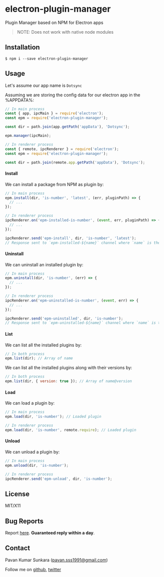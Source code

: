 # electron-plugin-manager

Plugin Manager based on NPM for Electron apps

> NOTE: Does not work with native node modules

## Installation

```
$ npm i --save electron-plugin-manager
```

## Usage

Let's assume our app name is `Dotsync`

Assuming we are storing the config data for our electron app in the %APPDATA%:

```js
// In main process
const { app, ipcMain } = require('electron');
const epm = require('electron-plugin-manager');

const dir = path.join(app.getPath('appData'), 'Dotsync');

epm.manager(ipcMain);
```

```js
// In renderer process
const { remote, ipcRenderer } = require('electron');
const epm = require('electron-plugin-manager');

const dir = path.join(remote.app.getPath('appData'), 'Dotsync');
```

#### Install
We can install a package from NPM as plugin by:

```js
// In main process
epm.install(dir, 'is-number', 'latest', (err, pluginPath) => {
  // ...
});
```

```js
// In renderer process
ipcRenderer.on('epm-installed-is-number', (event, err, pluginPath) => {
  // ...
});

ipcRenderer.send('epm-install', dir, 'is-number', 'latest');
// Response sent to `epm-installed-${name}` channel where `name` is the plugin name
```

#### Uninstall
We can uninstall an installed plugin by:

```js
// In main process
epm.uninstall(dir, 'is-number', (err) => {
  // ...
});
```

```js
// In renderer process
ipcRenderer.on('epm-uninstalled-is-number', (event, err) => {
  // ...
});

ipcRenderer.send('epm-uninstalled', dir, 'is-number');
// Response sent to `epm-uninstalled-${name}` channel where `name` is the plugin name
```

#### List
We can list all the installed plugins by:

```js
// In both process
epm.list(dir); // Array of name
```

We can list all the installed plugins along with their versions by:

```js
// In both process
epm.list(dir, { version: true }); // Array of name@version
```

#### Load
We can load a plugin by:

```js
// In main process
epm.load(dir, 'is-number'); // Loaded plugin
```

```js
// In renderer process
epm.load(dir, 'is-number', remote.require); // Loaded plugin
```

#### Unload
We can unload a plugin by:

```js
// In main process
epm.unload(dir, 'is-number');
```

```js
// In renderer process
ipcRenderer.send('epm-unload', dir, 'is-number');
```

## License
MIT/X11

## Bug Reports
Report [here](http://github.com/pksunkara/electron-plugin-manager/issues). __Guaranteed reply within a day__.

## Contact
Pavan Kumar Sunkara (pavan.sss1991@gmail.com)

Follow me on [github](https://github.com/users/follow?target=pksunkara), [twitter](http://twitter.com/pksunkara)
